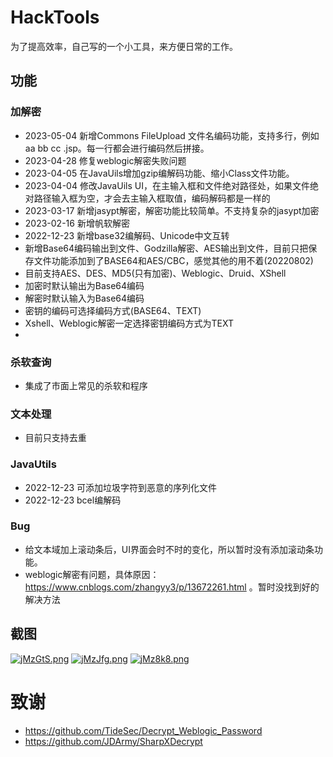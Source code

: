 # HackTools
为了提高效率，自己写的一个小工具，来方便日常的工作。

## 功能
### 加解密
- 2023-05-04 新增Commons FileUpload 文件名编码功能，支持多行，例如aa bb cc .jsp。每一行都会进行编码然后拼接。
- 2023-04-28 修复weblogic解密失败问题
- 2023-04-05 在JavaUils增加gzip编解码功能、缩小Class文件功能。
- 2023-04-04 修改JavaUils UI，在主输入框和文件绝对路径处，如果文件绝对路径输入框为空，才会去主输入框取值，编码解码都是一样的
- 2023-03-17 新增jasypt解密，解密功能比较简单。不支持复杂的jasypt加密
- 2023-02-16 新增帆软解密
- 2022-12-23 新增base32编解码、Unicode中文互转
- 新增Base64编码输出到文件、Godzilla解密、AES输出到文件，目前只把保存文件功能添加到了BASE64和AES/CBC，感觉其他的用不着(20220802)
- 目前支持AES、DES、MD5(只有加密)、Weblogic、Druid、XShell
- 加密时默认输出为Base64编码
- 解密时默认输入为Base64编码
- 密钥的编码可选择编码方式(BASE64、TEXT)
- Xshell、Weblogic解密一定选择密钥编码方式为TEXT
- 
### 杀软查询
- 集成了市面上常见的杀软和程序

### 文本处理
- 目前只支持去重

### JavaUtils
- 2022-12-23 可添加垃圾字符到恶意的序列化文件
- 2022-12-23 bcel编解码

### Bug
- 给文本域加上滚动条后，UI界面会时不时的变化，所以暂时没有添加滚动条功能。
- weblogic解密有问题，具体原因：https://www.cnblogs.com/zhangyy3/p/13672261.html 。暂时没找到好的解决方法

## 截图
[![jMzGtS.png](https://s1.ax1x.com/2022/07/01/jMzGtS.png)](https://imgtu.com/i/jMzGtS)
[![jMzJfg.png](https://s1.ax1x.com/2022/07/01/jMzJfg.png)](https://imgtu.com/i/jMzJfg)
[![jMz8k8.png](https://s1.ax1x.com/2022/07/01/jMz8k8.png)](https://imgtu.com/i/jMz8k8)



# 致谢
- https://github.com/TideSec/Decrypt_Weblogic_Password
- https://github.com/JDArmy/SharpXDecrypt